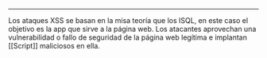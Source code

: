 ___
Los ataques XSS se basan en la misa teoría que los ISQL, en este caso el objetivo es la app que sirve a la página web. Los atacantes aprovechan una vulnerabilidad o fallo de seguridad de la página web legítima e implantan [[Script]] maliciosos en ella.